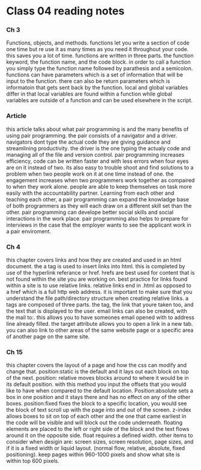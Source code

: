# Class 04 reading notes

### Ch 3
Functions, objects, and methods. functions let you write a section of code one time but re use it as many times as you need it throughout your code. this saves you a lot of time. functions are written in three parts. the function keyword, the function name, and the code block. in order to call a function you simply type the function name followed by parathesis and a semicolon. functions can have parameters which is a set of information that will be input to the function. there can also be return parameters which is informatoin that gets sent back by the function. local and global variables differ in that local variables are found within a function while global variables are outside of a function and can be used elsewhere in the script. 

### Article
this article talks about what pair programming is and the many benefits of using pair programming. the pair consists of a navigator and a driver. navigators dont type the actual code they are giving guidance and streamlining productivity. the driver is the one typing the actualy code and managing all of the file and version control. pair programming increases efficiency, code can be written faster and with less errors when four eyes are on it instead of two. its also easy to trouble shoot and find solutions to a problem when two people work on it at one time instead of one. the engagement increases when two programmers work together as compaired to when they work alone. people are able to keep themselves on task more easily with the accountability partner. Learning from each other and teaching each other, a pair programming can expand the knowladge base of both programmers as they will each draw on a different skill set than the other. pair programming can develope better social skills and social interactions in the work place. pair programming also helps to prepare for interviews in the case that the employer wants to see the applicant work in a pair enviroment. 

### Ch 4
this chapter covers links and how they are created and used in an html document. the a tag is used to insert links into html. this is completed by use of the hyperlink referance or href. hrefs are best used for content that is not found within the site you are working on. best practice for links found within a site is to use relative links. relative links end in .html as opposed to a href which is a full http web address. it is important to make sure that you understand the file path/directory structure when creating relative links. a tags are composed of three parts. the tag, the link that youre taken too, and the text that is displayed to the user. email links can also be created, with the mail to:. this allows you to have someones email opened with to address line already filled. the target attribute allows you to open a link in a new tab. you can also link to other areas of the same website page or a specific area of another page on the same site.

### Ch 15
this chapter covers the layout of a page and how the css can modify and change that. position:static is the default and it lays out each block on top of the next. position: relative moves blocks around to where it would be in its default position. with this method you input the offsets that you would like to have when compared to the default location. Position:absolute sets a box in one position and it stays there and has no effect on any of the other boxes. position:fixed fixes the block to a specific location, you would see the block of text scroll up with the page into and out of the screen. z-index allows boxes to sit on top of each other and the one that came earliest in the code will be visible and will block out the code underneath. floating elements are placed to the left or right side of the block and the text flows around it on the opposite side. float requires a defined width. other items to consider when desigin are: screen sizes, screen resolution, page sizes, and if it is a fixed width or liquid layout. (normal flow, relative, absolute, fixed positioning). keep pages within 960-1000 pixels and show what site is within top 600 pixels. 